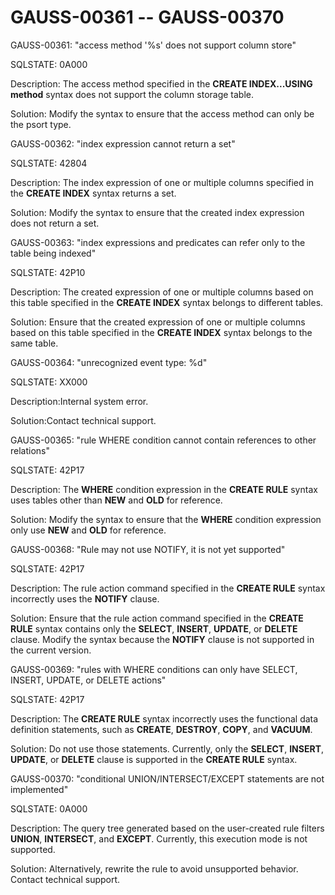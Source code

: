 # GAUSS-00361 -- GAUSS-00370<a name="EN-US_TOPIC_0302073518"></a>

GAUSS-00361: "access method '%s' does not support column store"

SQLSTATE: 0A000

Description: The access method specified in the  **CREATE INDEX...USING method**  syntax does not support the column storage table.

Solution: Modify the syntax to ensure that the access method can only be the psort type.

GAUSS-00362: "index expression cannot return a set"

SQLSTATE: 42804

Description: The index expression of one or multiple columns specified in the  **CREATE INDEX**  syntax returns a set.

Solution: Modify the syntax to ensure that the created index expression does not return a set.

GAUSS-00363: "index expressions and predicates can refer only to the table being indexed"

SQLSTATE: 42P10

Description: The created expression of one or multiple columns based on this table specified in the  **CREATE INDEX**  syntax belongs to different tables.

Solution: Ensure that the created expression of one or multiple columns based on this table specified in the  **CREATE INDEX**  syntax belongs to the same table.

GAUSS-00364: "unrecognized event type: %d"

SQLSTATE: XX000

Description:Internal system error.

Solution:Contact technical support.

GAUSS-00365: "rule WHERE condition cannot contain references to other relations"

SQLSTATE: 42P17

Description: The  **WHERE**  condition expression in the  **CREATE RULE**  syntax uses tables other than  **NEW**  and  **OLD**  for reference.

Solution: Modify the syntax to ensure that the  **WHERE**  condition expression only use  **NEW**  and  **OLD**  for reference.

GAUSS-00368: "Rule may not use NOTIFY, it is not yet supported"

SQLSTATE: 42P17

Description: The rule action command specified in the  **CREATE RULE**  syntax incorrectly uses the  **NOTIFY**  clause.

Solution: Ensure that the rule action command specified in the  **CREATE RULE**  syntax contains only the  **SELECT**,  **INSERT**,  **UPDATE**, or  **DELETE**  clause. Modify the syntax because the  **NOTIFY**  clause is not supported in the current version.

GAUSS-00369: "rules with WHERE conditions can only have SELECT, INSERT, UPDATE, or DELETE actions"

SQLSTATE: 42P17

Description: The  **CREATE RULE**  syntax incorrectly uses the functional data definition statements, such as  **CREATE**,  **DESTROY**,  **COPY**, and  **VACUUM**.

Solution: Do not use those statements. Currently, only the  **SELECT**,  **INSERT**,  **UPDATE**, or  **DELETE**  clause is supported in the  **CREATE RULE**  syntax.

GAUSS-00370: "conditional UNION/INTERSECT/EXCEPT statements are not implemented"

SQLSTATE: 0A000

Description: The query tree generated based on the user-created rule filters  **UNION**,  **INTERSECT**, and  **EXCEPT**. Currently, this execution mode is not supported.

Solution: Alternatively, rewrite the rule to avoid unsupported behavior. Contact technical support.

